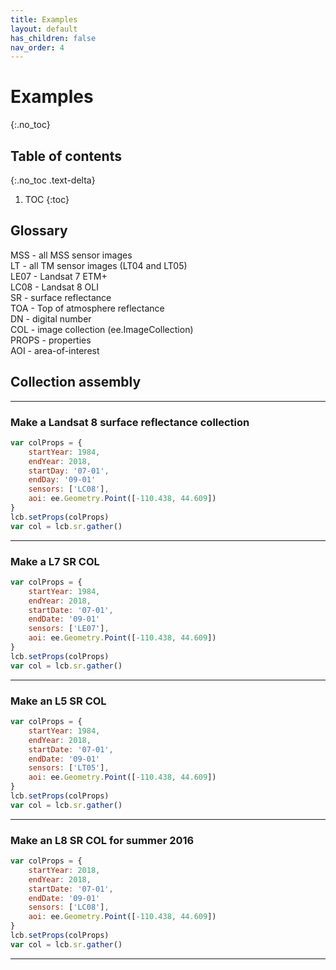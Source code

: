 ```yaml
---
title: Examples
layout: default
has_children: false
nav_order: 4
---
```


# Examples
{:.no_toc}

## Table of contents
{:.no_toc .text-delta}

1. TOC
{:toc}




## Glossary

MSS - all MSS sensor images<br>
LT - all TM sensor images (LT04 and LT05)<br>
LE07 - Landsat 7 ETM+<br>
LC08 - Landsat 8 OLI<br>
SR - surface reflectance<br>
TOA - Top of atmosphere reflectance<br>
DN - digital number<br>
COL - image collection (ee.ImageCollection)<br>
PROPS - properties<br>
AOI - area-of-interest



## Collection assembly

--------------------------------------------------------------------------------------------

### Make a Landsat 8 surface reflectance collection

```js
var colProps = {
	startYear: 1984,
	endYear: 2018,
	startDay: '07-01',
	endDay: '09-01'
	sensors: ['LC08'],
	aoi: ee.Geometry.Point([-110.438, 44.609])
}
lcb.setProps(colProps)
var col = lcb.sr.gather()
```

--------------------------------------------------------------------------------------------

### Make a L7 SR COL

```js
var colProps = {
	startYear: 1984,
	endYear: 2018,
	startDate: '07-01',
	endDate: '09-01'
	sensors: ['LE07'],
	aoi: ee.Geometry.Point([-110.438, 44.609])
}
lcb.setProps(colProps)
var col = lcb.sr.gather()
```

--------------------------------------------------------------------------------------------

### Make an L5 SR COL

```js
var colProps = {
	startYear: 1984,
	endYear: 2018,
	startDate: '07-01',
	endDate: '09-01'
	sensors: ['LT05'],
	aoi: ee.Geometry.Point([-110.438, 44.609])
}
lcb.setProps(colProps)
var col = lcb.sr.gather()
```

--------------------------------------------------------------------------------------------

### Make an L8 SR COL for summer 2016

```js
var colProps = {
	startYear: 2018,
	endYear: 2018,
	startDate: '07-01',
	endDate: '09-01'
	sensors: ['LC08'],
	aoi: ee.Geometry.Point([-110.438, 44.609])
}
lcb.setProps(colProps)
var col = lcb.sr.gather()
```

--------------------------------------------------------------------------------------------







